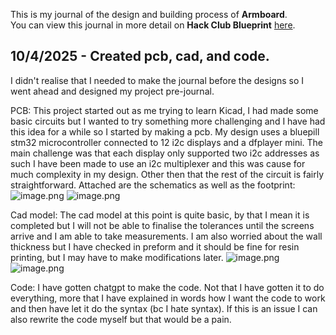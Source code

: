 <!--
  ===================    !!READ THIS NOTICE!!   ====================
  DO NOT edit this file manually. Your changes WILL BE OVERWRITTEN!
  This journal is auto generated and updated by Hack Club Blueprint.
  To edit this file, please edit your journal entries on Blueprint.
  ==================================================================
-->

This is my journal of the design and building process of **Armboard**.  
You can view this journal in more detail on **Hack Club Blueprint** [here](https://blueprint.hackclub.com/projects/133).


## 10/4/2025 - Created pcb, cad, and code.  

I didn't realise that I needed to make the journal before the designs so I went ahead and designed my project pre-journal.

PCB:
This project started out as me trying to learn Kicad, I had made some basic circuits but I wanted to try something more challenging and I have had this idea for a while so I started by making a pcb. 
My design uses a bluepill stm32 microcontroller connected to 12 i2c displays and a dfplayer mini. 
The main challenge was that each display only supported two i2c addresses as such I have been made to use an i2c multiplexer and this was cause for much complexity in my design. Other then that the rest of the circuit is fairly straightforward. Attached are the schematics as well as the footprint:
![image.png](https://blueprint.hackclub.com/user-attachments/blobs/redirect/eyJfcmFpbHMiOnsiZGF0YSI6MjkxLCJwdXIiOiJibG9iX2lkIn19--739cfc9172a4b39ac198ee4348ca9b7b7061b193/image.png)
![image.png](https://blueprint.hackclub.com/user-attachments/blobs/redirect/eyJfcmFpbHMiOnsiZGF0YSI6MjkyLCJwdXIiOiJibG9iX2lkIn19--652db23679ba323bab5c38222701a9737559159a/image.png)


Cad model:
The cad model at this point is quite basic, by that I mean it is completed but I will not be able to finalise the tolerances until the screens arrive and I am able to take measurements. I am also worried about the wall thickness but I have checked in preform and it should be fine for resin printing, but I may have to make modifications later.
![image.png](https://blueprint.hackclub.com/user-attachments/blobs/redirect/eyJfcmFpbHMiOnsiZGF0YSI6Mjk0LCJwdXIiOiJibG9iX2lkIn19--433d6130ad0f180e4451518ec36655d0a3e8a19f/image.png)
![image.png](https://blueprint.hackclub.com/user-attachments/blobs/redirect/eyJfcmFpbHMiOnsiZGF0YSI6Mjk1LCJwdXIiOiJibG9iX2lkIn19--2b1647d90d5b5db53f0910888c300fbc4e676929/image.png)




Code:
I have gotten chatgpt to make the code. Not that I have gotten it to do everything, more that I have explained in words how I want the code to work and then have let it do the syntax (bc I hate syntax). If this is an issue I can also rewrite the code myself but that would be a pain.



  

